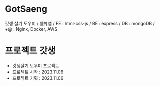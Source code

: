 # GotSaeng
갓생 살기 도우미 / 웹뷰앱 / FE : html-css-js / BE : express / DB : mongoDB / +@ : Nginx, Docker, AWS

# 프로젝트 갓생

- 갓생살기 도우미 프로젝트
- 프로젝트 시작 : 2023.11.06
- 프로젝트 기획 : 2023.11.06
